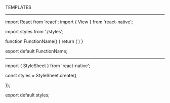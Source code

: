 
TEMPLATES

----------------------------------------------------------------------------------------------

import React from 'react';
import { View } from 'react-native';

import styles from './styles';



function FunctionName() {
    return (
        <View />
    )
}

export default FunctionName;


----------------------------------------------------------------------------------------------

import { StyleSheet } from 'react-native';

const styles = StyleSheet.create({
    
});

export default styles;
